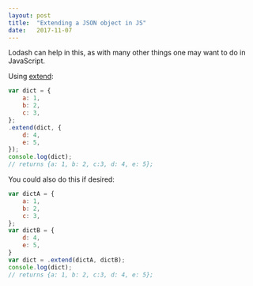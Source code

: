 ```yaml
---
layout: post
title:  "Extending a JSON object in JS"
date:   2017-11-07
---
```


Lodash can help in this, as with many other things one may want to do in JavaScript.

Using [extend](https://lodash.com/docs/4.17.4#assignIn): 

```js
var dict = {
	a: 1,
	b: 2,
	c: 3,
};
.extend(dict, {
	d: 4,
	e: 5,
});
console.log(dict); 
// returns {a: 1, b: 2, c:3, d: 4, e: 5};
```

You could also do this if desired:

```js
var dictA = {
	a: 1,
	b: 2,
	c: 3,
};
var dictB = {
	d: 4,
	e: 5,
}
var dict = .extend(dictA, dictB);
console.log(dict); 
// returns {a: 1, b: 2, c:3, d: 4, e: 5};
```






